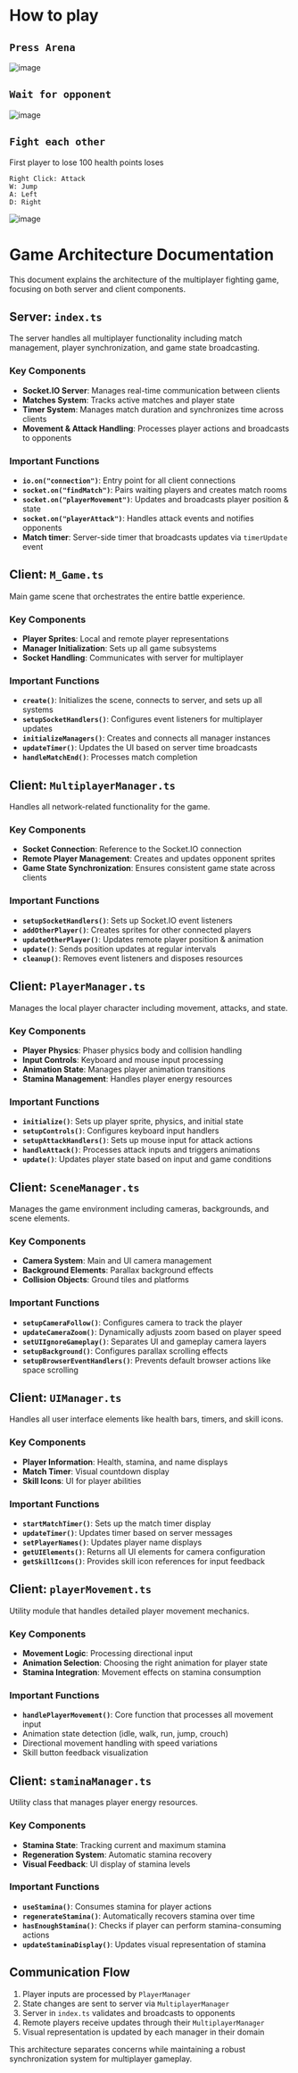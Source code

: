 # How to play

## `Press Arena`
![image](https://github.com/user-attachments/assets/041e30b4-a308-4f06-9bfb-85588d96be79)


## `Wait for opponent`
![image](https://github.com/user-attachments/assets/a07afc83-a08c-44df-bf35-873969755d3e)


## `Fight each other`

First player to lose 100 health points loses

```
Right Click: Attack
W: Jump
A: Left
D: Right 
```
![image](https://github.com/user-attachments/assets/27f4aadd-2a8b-4737-b306-c0ab8fe3d144)


# Game Architecture Documentation

This document explains the architecture of the multiplayer fighting game, focusing on both server and client components.

## Server: `index.ts`

The server handles all multiplayer functionality including match management, player synchronization, and game state broadcasting.

### Key Components

- **Socket.IO Server**: Manages real-time communication between clients
- **Matches System**: Tracks active matches and player state
- **Timer System**: Manages match duration and synchronizes time across clients
- **Movement & Attack Handling**: Processes player actions and broadcasts to opponents

### Important Functions

- **`io.on("connection")`**: Entry point for all client connections
- **`socket.on("findMatch")`**: Pairs waiting players and creates match rooms
- **`socket.on("playerMovement")`**: Updates and broadcasts player position & state
- **`socket.on("playerAttack")`**: Handles attack events and notifies opponents
- **Match timer**: Server-side timer that broadcasts updates via `timerUpdate` event

## Client: `M_Game.ts`

Main game scene that orchestrates the entire battle experience.

### Key Components

- **Player Sprites**: Local and remote player representations
- **Manager Initialization**: Sets up all game subsystems
- **Socket Handling**: Communicates with server for multiplayer

### Important Functions

- **`create()`**: Initializes the scene, connects to server, and sets up all systems
- **`setupSocketHandlers()`**: Configures event listeners for multiplayer updates
- **`initializeManagers()`**: Creates and connects all manager instances
- **`updateTimer()`**: Updates the UI based on server time broadcasts
- **`handleMatchEnd()`**: Processes match completion

## Client: `MultiplayerManager.ts`

Handles all network-related functionality for the game.

### Key Components

- **Socket Connection**: Reference to the Socket.IO connection
- **Remote Player Management**: Creates and updates opponent sprites
- **Game State Synchronization**: Ensures consistent game state across clients

### Important Functions

- **`setupSocketHandlers()`**: Sets up Socket.IO event listeners
- **`addOtherPlayer()`**: Creates sprites for other connected players
- **`updateOtherPlayer()`**: Updates remote player position & animation
- **`update()`**: Sends position updates at regular intervals
- **`cleanup()`**: Removes event listeners and disposes resources

## Client: `PlayerManager.ts`

Manages the local player character including movement, attacks, and state.

### Key Components

- **Player Physics**: Phaser physics body and collision handling
- **Input Controls**: Keyboard and mouse input processing
- **Animation State**: Manages player animation transitions
- **Stamina Management**: Handles player energy resources

### Important Functions

- **`initialize()`**: Sets up player sprite, physics, and initial state
- **`setupControls()`**: Configures keyboard input handlers
- **`setupAttackHandlers()`**: Sets up mouse input for attack actions
- **`handleAttack()`**: Processes attack inputs and triggers animations
- **`update()`**: Updates player state based on input and game conditions

## Client: `SceneManager.ts`

Manages the game environment including cameras, backgrounds, and scene elements.

### Key Components

- **Camera System**: Main and UI camera management
- **Background Elements**: Parallax background effects
- **Collision Objects**: Ground tiles and platforms

### Important Functions

- **`setupCameraFollow()`**: Configures camera to track the player
- **`updateCameraZoom()`**: Dynamically adjusts zoom based on player speed
- **`setUIIgnoreGameplay()`**: Separates UI and gameplay camera layers
- **`setupBackground()`**: Configures parallax scrolling effects
- **`setupBrowserEventHandlers()`**: Prevents default browser actions like space scrolling

## Client: `UIManager.ts`

Handles all user interface elements like health bars, timers, and skill icons.

### Key Components

- **Player Information**: Health, stamina, and name displays
- **Match Timer**: Visual countdown display
- **Skill Icons**: UI for player abilities

### Important Functions

- **`startMatchTimer()`**: Sets up the match timer display
- **`updateTimer()`**: Updates timer based on server messages
- **`setPlayerNames()`**: Updates player name displays
- **`getUIElements()`**: Returns all UI elements for camera configuration
- **`getSkillIcons()`**: Provides skill icon references for input feedback

## Client: `playerMovement.ts`

Utility module that handles detailed player movement mechanics.

### Key Components

- **Movement Logic**: Processing directional input
- **Animation Selection**: Choosing the right animation for player state
- **Stamina Integration**: Movement effects on stamina consumption

### Important Functions

- **`handlePlayerMovement()`**: Core function that processes all movement input
- Animation state detection (idle, walk, run, jump, crouch)
- Directional movement handling with speed variations
- Skill button feedback visualization

## Client: `staminaManager.ts`

Utility class that manages player energy resources.

### Key Components

- **Stamina State**: Tracking current and maximum stamina
- **Regeneration System**: Automatic stamina recovery
- **Visual Feedback**: UI display of stamina levels

### Important Functions

- **`useStamina()`**: Consumes stamina for player actions
- **`regenerateStamina()`**: Automatically recovers stamina over time
- **`hasEnoughStamina()`**: Checks if player can perform stamina-consuming actions
- **`updateStaminaDisplay()`**: Updates visual representation of stamina

## Communication Flow

1. Player inputs are processed by `PlayerManager`
2. State changes are sent to server via `MultiplayerManager`
3. Server in `index.ts` validates and broadcasts to opponents
4. Remote players receive updates through their `MultiplayerManager`
5. Visual representation is updated by each manager in their domain

This architecture separates concerns while maintaining a robust synchronization system for multiplayer gameplay.
